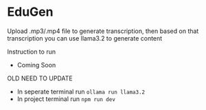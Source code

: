 # EduGen

Upload .mp3/.mp4 file to generate transcription, then based on that transcription you can use llama3.2 to generate content

Instruction to run
- Coming Soon

OLD NEED TO UPDATE
- In seperate terminal run
  `ollama run llama3.2`
- In project terminal run
  `npm run dev`

